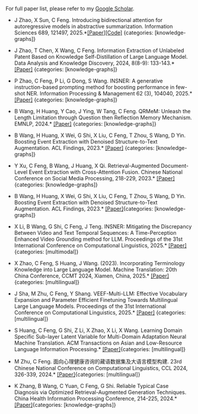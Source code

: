 For full paper list, please refer to my [Google Scholar](https://scholar.google.com/citations?user=WSqhHRYAAAAJ&hl=zh-CN&oi=ao).

<!-- #### Knowledge Graphs and Information Extraction -->

- J Zhao, X Sun, C Feng. Introducing bidirectional attention for autoregressive models in abstractive summarization. Information Sciences 689, 121497, 2025.*[[Paper]](https://www.sciencedirect.com/science/article/pii/S0020025524014117?via%3Dihub)[[Code]](https://github.com/beta-nlp/GAR) {categories: [knowledge-graphs]}

-  J Zhao, T Chen, X Wang, C Feng. Information Extraction of Unlabeled Patent Based on Knowledge Self-Distillation of Large Language Model. Data Analysis and Knowledge Discovery, 2024, 8(8-9): 133-143.*[[Paper]](https://manu44.magtech.com.cn/Jwk_infotech_wk3/CN/10.11925/infotech.2096-3467.2023.1246) {categories: [knowledge-graphs]}


-   P Zhao, C Feng, P Li, G Dong, S Wang. INSNER: A generative instruction-based prompting method for boosting performance in few-shot NER. Information Processing & Management 62 (3), 104040, 2025.* [[Paper]](https://www.sciencedirect.com/science/article/abs/pii/S0306457324003996)
{categories: [knowledge-graphs]}

-  B Wang, H Huang, Y Cao, J Ying, W Tang, C Feng. QRMeM: Unleash the Length Limitation through Question then Reflection Memory Mechanism. EMNLP, 2024.* [[Paper]](https://arxiv.org/abs/2406.13167) {categories: [knowledge-graphs]}


-   B Wang, H Huang, X Wei, G Shi, X Liu, C Feng, T Zhou, S Wang, D Yin. Boosting Event Extraction with Denoised Structure-to-Text Augmentation. ACL Findings, 2023.* [[Paper]](https://arxiv.org/pdf/2305.09598) {categories: [knowledge-graphs]}


-  Y Xu, C Feng, B Wang, J Huang, X Qi. Retrieval-Augmented Document-Level Event Extraction with Cross-Attention Fusion. Chinese National Conference on Social Media Processing, 218-229, 2023.* [[Paper]](https://link.springer.com/chapter/10.1007/978-981-99-7596-9_16) {categories: [knowledge-graphs]}


-  B Wang, H Huang, X Wei, G Shi, X Liu, C Feng, T Zhou, S Wang, D Yin. Boosting Event Extraction with Denoised Structure-to-Text Augmentation. ACL Findings, 2023.* [[Paper]](https://arxiv.org/pdf/2305.09598){categories: [knowledge-graphs]}



<!-- #### Multimodal Large Language Models -->

<!-- -  Q Su, C Feng, G Shi, B Wang, Y Zhuang. Enhancing discriminative ability in multimodal LLMs: A contrastive learning approach for CT report generation. Information Fusion, 103240, 2025.*[[Paper]](https://www.sciencedirect.com/science/article/abs/pii/S1566253525003136){categories: [multimodal]} -->



-  X Li, B Wang, G Shi, C Feng, J Teng. INSNER: Mitigating the Discrepancy Between Video and Text Temporal Sequences: A Time-Perception Enhanced Video Grounding method for LLM. Proceedings of the 31st International Conference on Computational Linguistics, 2025.* [[Paper]](https://aclanthology.org/2025.coling-main.655.pdf){categories: [multimodal]}



<!-- #### Multilingual Information Processing -->

-  X Zhao, C Feng, S Huang, J Wang. (2023). Incorporating Terminology Knowledge into Large Language Model. Machine Translation: 20th China Conference, CCMT 2024, Xiamen, China, 2025.* [[Paper]](https://link.springer.com/chapter/10.1007/978-981-96-2292-4_6) {categories: [multilingual]}


-  J Sha, M Zhu, C Feng, Y Shang. VEEF-Multi-LLM: Effective Vocabulary Expansion and Parameter Efficient Finetuning Towards Multilingual Large Language Models. Proceedings of the 31st International Conference on Computational Linguistics, 2025.* [[Paper]](https://aclanthology.org/2025.coling-main.533/) {categories: [multilingual]}


<!-- -  L Hongzheng, W Ruojin, F Chong, L Fang. 英语科技论文摘要语步结构语料库构建研究 (Research on Construction of Corpus for Move Structures in Abstracts of English Scientific Research Articles).Proceedings of the 23rd Chinese National Conference on Computational Linguistics.* [[Paper]](https://aclanthology.org/2024.ccl-1.66/){categories: [multilingual]} -->


-  S Huang, C Feng, G Shi, Z Li, X Zhao, X Li, X Wang. Learning Domain Specific Sub-layer Latent Variable for Multi-Domain Adaptation Neural Machine Translation. ACM Transactions on Asian and Low-Resource Language Information Processing.* [[Paper]](https://dl.acm.org/doi/abs/10.1145/3661305){categories: [multilingual]}



-  M Zhu, C Feng. 面向心理健康咨询的藏语数据集及大语言模型构建. 23rd Chinese National Conference on Computational Linguistics, CCL 2024, 326-339, 2024.* [[Paper]](https://scholar.google.com/citations?view_op=view_citation&hl=zh-CN&user=WSqhHRYAAAAJ&pagesize=100&sortby=pubdate&citation_for_view=WSqhHRYAAAAJ:tS2w5q8j5-wC){categories: [multilingual]}



-  K Zhang, B Wang, C Yuan, C Feng, G Shi. Reliable Typical Case Diagnosis via Optimized Retrieval-Augmented Generation Techniques. China Health Information Processing Conference, 214-225, 2024.* [[Paper]](https://link.springer.com/chapter/10.1007/978-981-96-4298-4_19){categories: [knowledge-graphs]}




